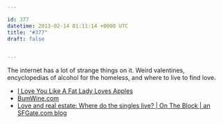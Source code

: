 ```yaml
---

id: 377
datetime: 2013-02-14 01:11:14 +0000 UTC
title: "#377"
draft: false


---
```


The internet has a lot of strange things on it. Weird valentines, encyclopedias of alcohol for the homeless, and where to live to find love. 

 
 * [I Love You Like A Fat Lady Loves Apples](http://iloveyoulikeafatladylovesapples.com/)
 * [BumWine.com](http://www.bumwine.com/)
 * [Love and real estate: Where do the singles live? | On The Block | an SFGate.com blog](http://blog.sfgate.com/ontheblock/2013/02/12/love-and-real-estate/)


